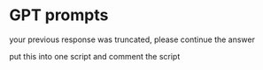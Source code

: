 # GPT prompts 

your previous response was truncated, please continue the answer 

put this into one script and comment the script 





